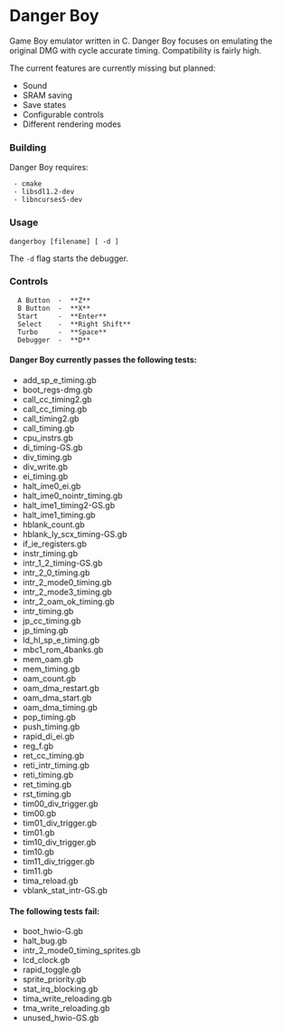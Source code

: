 # Danger Boy

Game Boy emulator written in C. Danger Boy focuses on emulating the original DMG with cycle accurate timing. Compatibility is fairly high.

The current features are currently missing but planned:

 - Sound
 - SRAM saving
 - Save states
 - Configurable controls
 - Different rendering modes

### Building

Danger Boy requires:

```
 - cmake
 - libsdl1.2-dev
 - libncurses5-dev
```


### Usage

```
dangerboy [filename] [ -d ]
```

The `-d` flag starts the debugger.


### Controls

```
  A Button  -  **Z**
  B Button  -  **X**
  Start     -  **Enter**
  Select    -  **Right Shift**
  Turbo     -  **Space**
  Debugger  -  **D**
```


#### Danger Boy currently passes the following tests:

 - add_sp_e_timing.gb
 - boot_regs-dmg.gb
 - call_cc_timing2.gb
 - call_cc_timing.gb
 - call_timing2.gb
 - call_timing.gb
 - cpu_instrs.gb
 - di_timing-GS.gb
 - div_timing.gb
 - div_write.gb
 - ei_timing.gb
 - halt_ime0_ei.gb
 - halt_ime0_nointr_timing.gb
 - halt_ime1_timing2-GS.gb
 - halt_ime1_timing.gb
 - hblank_count.gb
 - hblank_ly_scx_timing-GS.gb
 - if_ie_registers.gb
 - instr_timing.gb
 - intr_1_2_timing-GS.gb
 - intr_2_0_timing.gb
 - intr_2_mode0_timing.gb
 - intr_2_mode3_timing.gb
 - intr_2_oam_ok_timing.gb
 - intr_timing.gb
 - jp_cc_timing.gb
 - jp_timing.gb
 - ld_hl_sp_e_timing.gb
 - mbc1_rom_4banks.gb
 - mem_oam.gb
 - mem_timing.gb
 - oam_count.gb
 - oam_dma_restart.gb
 - oam_dma_start.gb
 - oam_dma_timing.gb
 - pop_timing.gb
 - push_timing.gb
 - rapid_di_ei.gb
 - reg_f.gb
 - ret_cc_timing.gb
 - reti_intr_timing.gb
 - reti_timing.gb
 - ret_timing.gb
 - rst_timing.gb
 - tim00_div_trigger.gb
 - tim00.gb
 - tim01_div_trigger.gb
 - tim01.gb
 - tim10_div_trigger.gb
 - tim10.gb
 - tim11_div_trigger.gb
 - tim11.gb
 - tima_reload.gb
 - vblank_stat_intr-GS.gb


#### The following tests fail:

 - boot_hwio-G.gb
 - halt_bug.gb
 - intr_2_mode0_timing_sprites.gb
 - lcd_clock.gb
 - rapid_toggle.gb
 - sprite_priority.gb
 - stat_irq_blocking.gb
 - tima_write_reloading.gb
 - tma_write_reloading.gb
 - unused_hwio-GS.gb
